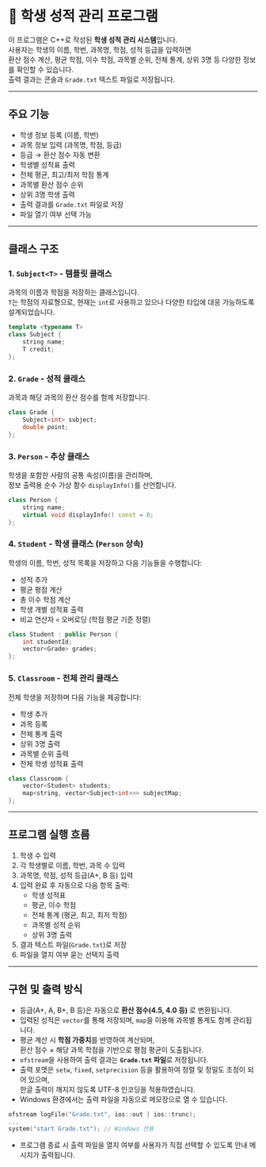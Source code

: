 # 📘 학생 성적 관리 프로그램

이 프로그램은 C++로 작성된 **학생 성적 관리 시스템**입니다.  
사용자는 학생의 이름, 학번, 과목명, 학점, 성적 등급을 입력하면  
환산 점수 계산, 평균 학점, 이수 학점, 과목별 순위, 전체 통계, 상위 3명 등 다양한 정보를 확인할 수 있습니다.  
출력 결과는 콘솔과 `Grade.txt` 텍스트 파일로 저장됩니다.

---

##  주요 기능

- 학생 정보 등록 (이름, 학번)
- 과목 정보 입력 (과목명, 학점, 등급)
- 등급 → 환산 점수 자동 변환
- 학생별 성적표 출력
- 전체 평균, 최고/최저 학점 통계
- 과목별 환산 점수 순위
- 상위 3명 학생 출력
- 출력 결과를 `Grade.txt` 파일로 저장
- 파일 열기 여부 선택 가능

---

##  클래스 구조

### 1. `Subject<T>` - 템플릿 클래스

과목의 이름과 학점을 저장하는 클래스입니다.  
`T`는 학점의 자료형으로, 현재는 `int`로 사용하고 있으나 다양한 타입에 대응 가능하도록 설계되었습니다.

```cpp
template <typename T>
class Subject {
    string name;
    T credit;
};
```

### 2. `Grade` - 성적 클래스

과목과 해당 과목의 환산 점수를 함께 저장합니다.

```cpp
class Grade {
    Subject<int> subject;
    double point;
};
```

### 3. `Person` - 추상 클래스

학생을 포함한 사람의 공통 속성(이름)을 관리하며,  
정보 출력용 순수 가상 함수 `displayInfo()`를 선언합니다.

```cpp
class Person {
    string name;
    virtual void displayInfo() const = 0;
};
```

### 4. `Student` - 학생 클래스 (`Person` 상속)

학생의 이름, 학번, 성적 목록을 저장하고 다음 기능들을 수행합니다:

- 성적 추가
- 평균 평점 계산
- 총 이수 학점 계산
- 학생 개별 성적표 출력
- 비교 연산자 `<` 오버로딩 (학점 평균 기준 정렬)

```cpp
class Student : public Person {
    int studentId;
    vector<Grade> grades;
};
```

### 5. `Classroom` - 전체 관리 클래스

전체 학생을 저장하며 다음 기능을 제공합니다:

- 학생 추가
- 과목 등록
- 전체 통계 출력
- 상위 3명 출력
- 과목별 순위 출력
- 전체 학생 성적표 출력

```cpp
class Classroom {
    vector<Student> students;
    map<string, vector<Subject<int>>> subjectMap;
};
```

---

##  프로그램 실행 흐름

1. 학생 수 입력
2. 각 학생별로 이름, 학번, 과목 수 입력
3. 과목명, 학점, 성적 등급(A+, B 등) 입력
4. 입력 완료 후 자동으로 다음 항목 출력:
   - 학생 성적표
   - 평균, 이수 학점
   - 전체 통계 (평균, 최고, 최저 학점)
   - 과목별 성적 순위
   - 상위 3명 출력
5. 결과 텍스트 파일(`Grade.txt`)로 저장
6. 파일을 열지 여부 묻는 선택지 출력

---

##  구현 및 출력 방식

- 등급(A+, A, B+, B 등)은 자동으로 **환산 점수(4.5, 4.0 등)** 로 변환됩니다.
- 입력된 성적은 `vector`를 통해 저장되며, `map`을 이용해 과목별 통계도 함께 관리됩니다.
- 평균 계산 시 **학점 가중치**를 반영하여 계산되며,  
  환산 점수 × 해당 과목 학점을 기반으로 평점 평균이 도출됩니다.
- `ofstream`을 사용하여 출력 결과는 **`Grade.txt` 파일**로 저장됩니다.
- 출력 포맷은 `setw`, `fixed`, `setprecision` 등을 활용하여 정렬 및 정밀도 조정이 되어 있으며,  
  한글 출력이 깨지지 않도록 UTF-8 인코딩을 적용하였습니다.
- Windows 환경에서는 출력 파일을 자동으로 메모장으로 열 수 있습니다.

```cpp
ofstream logFile("Grade.txt", ios::out | ios::trunc);
...
system("start Grade.txt"); // Windows 전용
```

- 프로그램 종료 시 출력 파일을 열지 여부를 사용자가 직접 선택할 수 있도록 안내 메시지가 출력됩니다.
